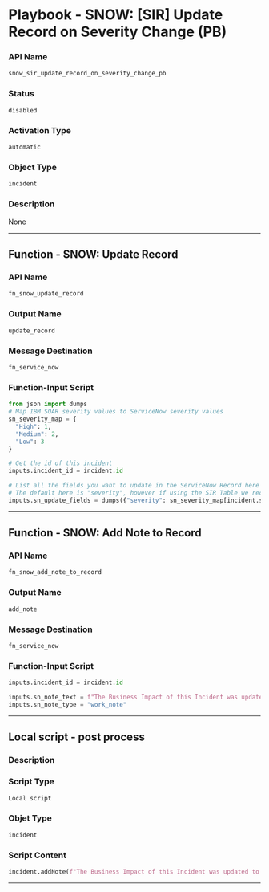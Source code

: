 <!--
    DO NOT MANUALLY EDIT THIS FILE
    THIS FILE IS AUTOMATICALLY GENERATED WITH resilient-sdk codegen
    Generated with resilient-sdk v49.0.4368
-->

# Playbook - SNOW: [SIR] Update Record on Severity Change (PB)

### API Name
`snow_sir_update_record_on_severity_change_pb`

### Status
`disabled`

### Activation Type
`automatic`

### Object Type
`incident`

### Description
None


---
## Function - SNOW: Update Record

### API Name
`fn_snow_update_record`

### Output Name
`update_record`

### Message Destination
`fn_service_now`

### Function-Input Script
```python
from json import dumps
# Map IBM SOAR severity values to ServiceNow severity values
sn_severity_map = {
  "High": 1,
  "Medium": 2,
  "Low": 3
}

# Get the id of this incident
inputs.incident_id = incident.id

# List all the fields you want to update in the ServiceNow Record here with the ServiceNow field_name being the key
# The default here is "severity", however if using the SIR Table we recommend switching to the business_criticality field
inputs.sn_update_fields = dumps({"severity": sn_severity_map[incident.severity_code]})
```

---
## Function - SNOW: Add Note to Record

### API Name
`fn_snow_add_note_to_record`

### Output Name
`add_note`

### Message Destination
`fn_service_now`

### Function-Input Script
```python
inputs.incident_id = incident.id

inputs.sn_note_text = f"The Business Impact of this Incident was updated to {incident.severity_code} in IBM SOAR"
inputs.sn_note_type = "work_note"
```

---

## Local script - post process

### Description


### Script Type
`Local script`

### Objet Type
`incident`

### Script Content
```python
incident.addNote(f"The Business Impact of this Incident was updated to {incident.severity_code} in IBM SOAR")
```

---
